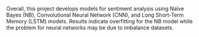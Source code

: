 Overall, this project develops models for sentiment analysis using Naïve Bayes (NB), Convolutional Neural Network (CNN), and Long Short-Term Memory (LSTM) models. Results indicate overfitting for the NB model while the problem for neural networks may be due to imbalance datasets.

